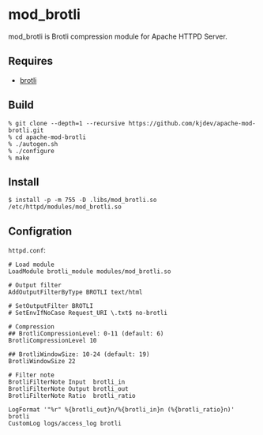 # mod_brotli

mod_brotli is Brotli compression module for Apache HTTPD Server.

## Requires

* [brotli](https://github.com/google/brotli.git)

## Build

```
% git clone --depth=1 --recursive https://github.com/kjdev/apache-mod-brotli.git
% cd apache-mod-brotli
% ./autogen.sh
% ./configure
% make
```

## Install

```
$ install -p -m 755 -D .libs/mod_brotli.so /etc/httpd/modules/mod_brotli.so
```

## Configration

`httpd.conf`:

```
# Load module
LoadModule brotli_module modules/mod_brotli.so

# Output filter
AddOutputFilterByType BROTLI text/html

# SetOutputFilter BROTLI
# SetEnvIfNoCase Request_URI \.txt$ no-brotli

# Compression
## BrotliCompressionLevel: 0-11 (default: 6)
BrotliCompressionLevel 10

## BrotliWindowSize: 10-24 (default: 19)
BrotliWindowSize 22

# Filter note
BrotliFilterNote Input  brotli_in
BrotliFilterNote Output brotli_out
BrotliFilterNote Ratio  brotli_ratio

LogFormat '"%r" %{brotli_out}n/%{brotli_in}n (%{brotli_ratio}n)' brotli
CustomLog logs/access_log brotli
```
